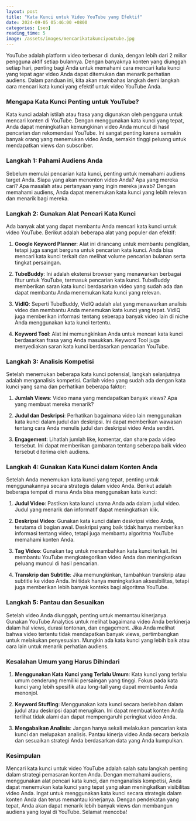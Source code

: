 ```yaml
---
layout: post
title: "Kata Kunci untuk Video YouTube yang Efektif"
date: 2024-09-05 05:46:00 +0800
categories: [seo]
reading_time: 5
image: /assets/images/mencarikatakunciyoutube.jpg
---
```


YouTube adalah platform video terbesar di dunia, dengan lebih dari 2 miliar pengguna aktif setiap bulannya. Dengan banyaknya konten yang diunggah setiap hari, penting bagi Anda untuk memahami cara mencari kata kunci yang tepat agar video Anda dapat ditemukan dan menarik perhatian audiens. Dalam panduan ini, kita akan membahas langkah demi langkah cara mencari kata kunci yang efektif untuk video YouTube Anda.

### Mengapa Kata Kunci Penting untuk YouTube?

Kata kunci adalah istilah atau frasa yang digunakan oleh pengguna untuk mencari konten di YouTube. Dengan menggunakan kata kunci yang tepat, Anda dapat meningkatkan kemungkinan video Anda muncul di hasil pencarian dan rekomendasi YouTube. Ini sangat penting karena semakin banyak orang yang menemukan video Anda, semakin tinggi peluang untuk mendapatkan views dan subscriber.

### Langkah 1: Pahami Audiens Anda

Sebelum memulai pencarian kata kunci, penting untuk memahami audiens target Anda. Siapa yang akan menonton video Anda? Apa yang mereka cari? Apa masalah atau pertanyaan yang ingin mereka jawab? Dengan memahami audiens, Anda dapat menemukan kata kunci yang lebih relevan dan menarik bagi mereka.

### Langkah 2: Gunakan Alat Pencari Kata Kunci

Ada banyak alat yang dapat membantu Anda mencari kata kunci untuk video YouTube. Berikut adalah beberapa alat yang populer dan efektif:

1. **Google Keyword Planner**: Alat ini dirancang untuk membantu pengiklan, tetapi juga sangat berguna untuk pencarian kata kunci. Anda bisa mencari kata kunci terkait dan melihat volume pencarian bulanan serta tingkat persaingan.

2. **TubeBuddy**: Ini adalah ekstensi browser yang menawarkan berbagai fitur untuk YouTube, termasuk pencarian kata kunci. TubeBuddy memberikan saran kata kunci berdasarkan video yang sudah ada dan dapat membantu Anda menemukan kata kunci yang relevan.

3. **VidIQ**: Seperti TubeBuddy, VidIQ adalah alat yang menawarkan analisis video dan membantu Anda menemukan kata kunci yang tepat. VidIQ juga memberikan informasi tentang seberapa banyak video lain di niche Anda menggunakan kata kunci tertentu.

4. **Keyword Tool**: Alat ini memungkinkan Anda untuk mencari kata kunci berdasarkan frasa yang Anda masukkan. Keyword Tool juga menyediakan saran kata kunci berdasarkan pencarian YouTube.

### Langkah 3: Analisis Kompetisi

Setelah menemukan beberapa kata kunci potensial, langkah selanjutnya adalah menganalisis kompetisi. Carilah video yang sudah ada dengan kata kunci yang sama dan perhatikan beberapa faktor:

1. **Jumlah Views**: Video mana yang mendapatkan banyak views? Apa yang membuat mereka menarik?

2. **Judul dan Deskripsi**: Perhatikan bagaimana video lain menggunakan kata kunci dalam judul dan deskripsi. Ini dapat memberikan wawasan tentang cara Anda menulis judul dan deskripsi video Anda sendiri.

3. **Engagement**: Lihatlah jumlah like, komentar, dan share pada video tersebut. Ini dapat memberikan gambaran tentang seberapa baik video tersebut diterima oleh audiens.

### Langkah 4: Gunakan Kata Kunci dalam Konten Anda

Setelah Anda menemukan kata kunci yang tepat, penting untuk menggunakannya secara strategis dalam video Anda. Berikut adalah beberapa tempat di mana Anda bisa menggunakan kata kunci:

1. **Judul Video**: Pastikan kata kunci utama Anda ada dalam judul video. Judul yang menarik dan informatif dapat meningkatkan klik.

2. **Deskripsi Video**: Gunakan kata kunci dalam deskripsi video Anda, terutama di bagian awal. Deskripsi yang baik tidak hanya memberikan informasi tentang video, tetapi juga membantu algoritma YouTube memahami konten Anda.

3. **Tag Video**: Gunakan tag untuk menambahkan kata kunci terkait. Ini membantu YouTube mengkategorikan video Anda dan meningkatkan peluang muncul di hasil pencarian.

4. **Transkrip dan Subtitle**: Jika memungkinkan, tambahkan transkrip atau subtitle ke video Anda. Ini tidak hanya meningkatkan aksesibilitas, tetapi juga memberikan lebih banyak konteks bagi algoritma YouTube.

### Langkah 5: Pantau dan Sesuaikan

Setelah video Anda diunggah, penting untuk memantau kinerjanya. Gunakan YouTube Analytics untuk melihat bagaimana video Anda berkinerja dalam hal views, durasi tontonan, dan engagement. Jika Anda melihat bahwa video tertentu tidak mendapatkan banyak views, pertimbangkan untuk melakukan penyesuaian. Mungkin ada kata kunci yang lebih baik atau cara lain untuk menarik perhatian audiens.

### Kesalahan Umum yang Harus Dihindari

1. **Menggunakan Kata Kunci yang Terlalu Umum**: Kata kunci yang terlalu umum cenderung memiliki persaingan yang tinggi. Fokus pada kata kunci yang lebih spesifik atau long-tail yang dapat membantu Anda menonjol.

2. **Keyword Stuffing**: Menggunakan kata kunci secara berlebihan dalam judul atau deskripsi dapat merugikan. Ini dapat membuat konten Anda terlihat tidak alami dan dapat mempengaruhi peringkat video Anda.

3. **Mengabaikan Analisis**: Jangan hanya sekali melakukan pencarian kata kunci dan melupakan analisis. Pantau kinerja video Anda secara berkala dan sesuaikan strategi Anda berdasarkan data yang Anda kumpulkan.

### Kesimpulan

Mencari kata kunci untuk video YouTube adalah salah satu langkah penting dalam strategi pemasaran konten Anda. Dengan memahami audiens, menggunakan alat pencari kata kunci, dan menganalisis kompetisi, Anda dapat menemukan kata kunci yang tepat yang akan meningkatkan visibilitas video Anda. Ingat untuk menggunakan kata kunci secara strategis dalam konten Anda dan terus memantau kinerjanya. Dengan pendekatan yang tepat, Anda akan dapat menarik lebih banyak views dan membangun audiens yang loyal di YouTube. Selamat mencoba!